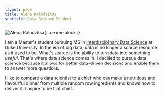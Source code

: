 ```yaml
---
layout: page
title: Alena Kalodzitsa
subtitle: Data Science Student 
---
```


![Alena Kalodzitsa](https://raw.githubusercontent.com/Klalena/Klalena.github.io/master/img/08200007.1.jpg){: .center-block :}

I am a Master's student pursuing MS in [Interdisciplinary Data Science](https://datascience.duke.edu/) at Duke University. In the era of big data, data is no longer a scarce resource as it used to be. What's scarce is the ability to turn data into something *useful*. That's where data science comes in. I decided to pursue data science because it allows for better data-driven decisions and enable them to answer more questions. 

I like to compare a data scientist to a chief who can make a nutritious and flavourful dinner from multiple random row ingredients and knows how to deliver it. I aspire to be that chief. 
